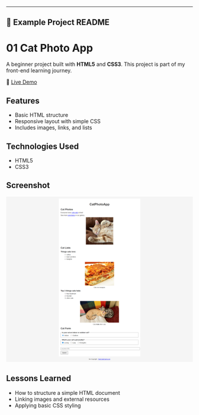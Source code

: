 
---

## 📑 Example Project README 


# 01 Cat Photo App

A beginner project built with **HTML5** and **CSS3**. This project is part of my front-end learning journey.

🔗 [Live Demo](https://josephvyse.github.io/frontend-exercises/01-cat-photo-app/)

## Features
- Basic HTML structure
- Responsive layout with simple CSS
- Includes images, links, and lists

## Technologies Used
- HTML5
- CSS3

## Screenshot
![Cat Photo App Screenshot](screenshot.png)

## Lessons Learned
- How to structure a simple HTML document
- Linking images and external resources
- Applying basic CSS styling

